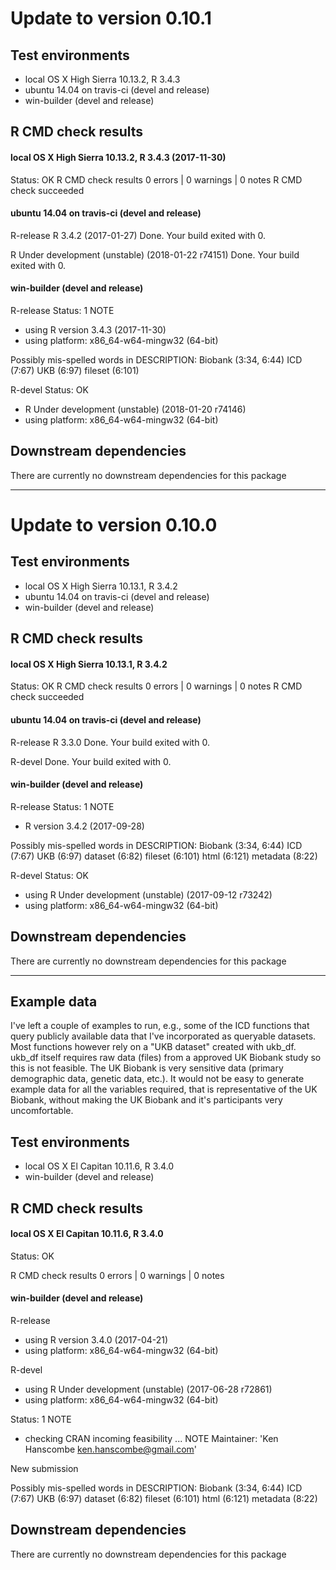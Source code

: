 
# Update to version 0.10.1


## Test environments

* local OS X High Sierra 10.13.2, R 3.4.3
* ubuntu 14.04 on travis-ci (devel and release)
* win-builder (devel and release)


## R CMD check results

#### local OS X High Sierra 10.13.2, R 3.4.3 (2017-11-30)
Status: OK
R CMD check results
0 errors | 0 warnings | 0 notes
R CMD check succeeded


#### ubuntu 14.04 on travis-ci (devel and release)
R-release
R 3.4.2 (2017-01-27)
Done. Your build exited with 0.

R Under development (unstable) (2018-01-22 r74151)
Done. Your build exited with 0.


#### win-builder (devel and release)
R-release
Status: 1 NOTE
* using R version 3.4.3 (2017-11-30)
* using platform: x86_64-w64-mingw32 (64-bit)

Possibly mis-spelled words in DESCRIPTION:
  Biobank (3:34, 6:44)
  ICD (7:67)
  UKB (6:97)
  fileset (6:101)

R-devel
Status: OK
* R Under development (unstable) (2018-01-20 r74146)
* using platform: x86_64-w64-mingw32 (64-bit)


## Downstream dependencies

There are currently no downstream dependencies for this package





***


# Update to version 0.10.0


## Test environments

* local OS X High Sierra 10.13.1, R 3.4.2
* ubuntu 14.04 on travis-ci (devel and release)
* win-builder (devel and release)


## R CMD check results

#### local OS X High Sierra 10.13.1, R 3.4.2

Status: OK
R CMD check results
0 errors | 0 warnings | 0 notes
R CMD check succeeded


#### ubuntu 14.04 on travis-ci (devel and release)

R-release
R 3.3.0
Done. Your build exited with 0.

R-devel
Done. Your build exited with 0.


#### win-builder (devel and release)

R-release
Status: 1 NOTE
* R version 3.4.2 (2017-09-28)

Possibly mis-spelled words in DESCRIPTION:
  Biobank (3:34, 6:44)
  ICD (7:67)
  UKB (6:97)
  dataset (6:82)
  fileset (6:101)
  html (6:121)
  metadata (8:22)

R-devel
Status: OK
* using R Under development (unstable) (2017-09-12 r73242)
* using platform: x86_64-w64-mingw32 (64-bit)


## Downstream dependencies

There are currently no downstream dependencies for this package




***

## Example data

I've left a couple of examples to run, e.g., some of the ICD functions that query publicly available data that I've incorporated as queryable datasets. Most functions however rely on a "UKB dataset" created with ukb_df. ukb_df itself requires raw data (files) from a approved UK Biobank study so this is not feasible. The UK Biobank is very sensitive data (primary demographic data, genetic data, etc.). It would not be easy to generate example data for all the variables required, that is representative of the UK Biobank, without making the UK Biobank and it's participants very uncomfortable.




## Test environments

* local OS X El Capitan 10.11.6, R 3.4.0
* win-builder (devel and release)




## R CMD check results

#### local OS X El Capitan 10.11.6, R 3.4.0

Status: OK

R CMD check results
0 errors | 0 warnings | 0 notes



#### win-builder (devel and release)

R-release
* using R version 3.4.0 (2017-04-21)
* using platform: x86_64-w64-mingw32 (64-bit)

R-devel
* using R Under development (unstable) (2017-06-28 r72861)
* using platform: x86_64-w64-mingw32 (64-bit)


Status: 1 NOTE

* checking CRAN incoming feasibility ... NOTE
Maintainer: 'Ken Hanscombe <ken.hanscombe@gmail.com>'

New submission

Possibly mis-spelled words in DESCRIPTION:
  Biobank (3:34, 6:44)
  ICD (7:67)
  UKB (6:97)
  dataset (6:82)
  fileset (6:101)
  html (6:121)
  metadata (8:22)
  
  


## Downstream dependencies

There are currently no downstream dependencies for this package

